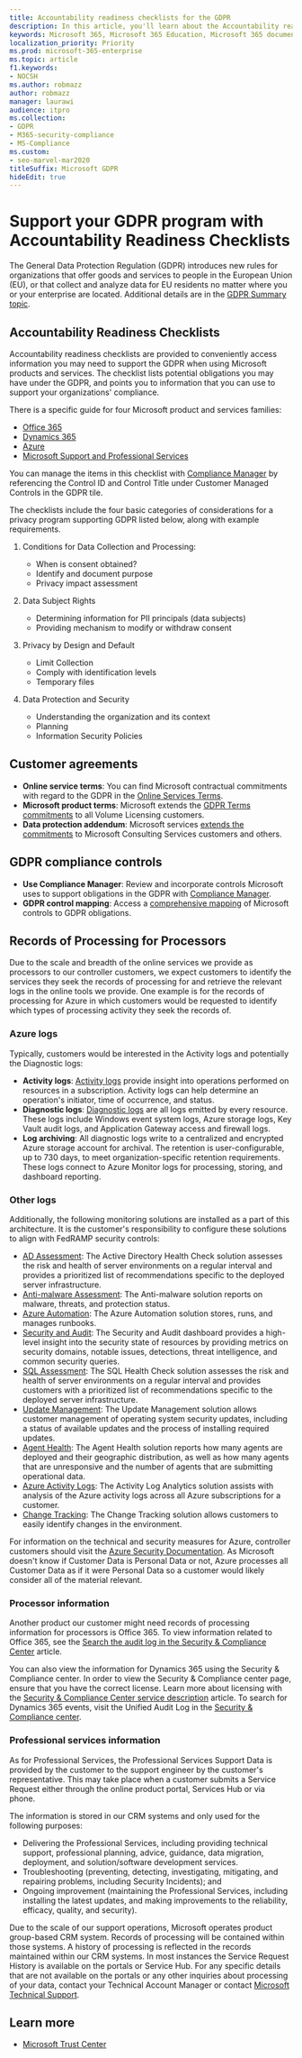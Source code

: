 ```yaml
---
title: Accountability readiness checklists for the GDPR
description: In this article, you'll learn about the Accountability readiness checklists to access information for supporting the GDPR when using Microsoft products and services.
keywords: Microsoft 365, Microsoft 365 Education, Microsoft 365 documentation, GDPR
localization_priority: Priority
ms.prod: microsoft-365-enterprise
ms.topic: article
f1.keywords:
- NOCSH
ms.author: robmazz
author: robmazz
manager: laurawi
audience: itpro
ms.collection: 
- GDPR
- M365-security-compliance
- MS-Compliance
ms.custom:
- seo-marvel-mar2020
titleSuffix: Microsoft GDPR
hideEdit: true
---
```


# Support your GDPR program with Accountability Readiness Checklists

The General Data Protection Regulation (GDPR) introduces new rules for organizations that offer goods and services to people in the European Union (EU), or that collect and analyze data for EU residents no matter where you or your enterprise are located. Additional details are in the [GDPR Summary topic](gdpr.md).

## Accountability Readiness Checklists

Accountability readiness checklists are provided to conveniently access information you may need to support the GDPR when using Microsoft products and services. The checklist lists potential obligations you may have under the GDPR, and points you to information that you can use to support your organizations' compliance.

There is a specific guide for four Microsoft product and services families:

- [Office 365](gdpr-arc-Office365.md)
- [Dynamics 365](gdpr-arc-azure-dynamics.md)
- [Azure](gdpr-arc-azure-dynamics.md)
- [Microsoft Support and Professional Services](gdpr-arc-prof-services.md)

You can manage the items in this checklist with [Compliance Manager](/microsoft-365/compliance/compliance-manager) by referencing the Control ID and Control Title under Customer Managed Controls in the GDPR tile.

The checklists include the four basic categories of considerations for a privacy program supporting GDPR listed below, along with example requirements.

1. Conditions for Data Collection and Processing:

    - When is consent obtained?  
    - Identify and document purpose  
    - Privacy impact assessment

2. Data Subject Rights  

    - Determining information for PII principals (data subjects)  
    - Providing mechanism to modify or withdraw consent

3. Privacy by Design and Default  

    - Limit Collection  
    - Comply with identification levels  
    - Temporary files

4. Data Protection and Security  

    - Understanding the organization and its context  
    - Planning  
    - Information Security Policies

## Customer agreements

- **Online service terms**: You can find Microsoft contractual commitments with regard to the GDPR in the [Online Services Terms](https://go.microsoft.com/fwlink/p/?linkid=2052208).
- **Microsoft product terms**: Microsoft extends the [GDPR Terms commitments](https://go.microsoft.com/fwlink/p/?linkid=2052213) to all Volume Licensing customers.
- **Data protection addendum**: Microsoft services [extends the commitments](https://go.microsoft.com/fwlink/p/?linkid=2052215) to Microsoft Consulting Services customers and others.

## GDPR compliance controls

- **Use Compliance Manager**: Review and incorporate controls Microsoft uses to support obligations in the GDPR with [Compliance Manager](/microsoft-365/compliance/compliance-manager).
- **GDPR control mapping**: Access a [comprehensive mapping](https://go.microsoft.com/fwlink/p/?linkid=2052220) of Microsoft controls to GDPR obligations.

## Records of Processing for Processors

Due to the scale and breadth of the online services we provide as processors to our controller customers, we expect customers to identify the services they seek the records of processing for and retrieve the relevant logs in the online tools we provide. One example is for the records of processing for Azure in which customers would be requested to identify which types of processing activity they seek the records of.

### Azure logs

Typically, customers would be interested in the Activity logs and potentially the Diagnostic logs:

- **Activity logs**: [Activity logs](/azure/azure-monitor/platform/platform-logs-overview) provide insight into operations performed on resources in a subscription. Activity logs can help determine an operation's initiator, time of occurrence, and status.
- **Diagnostic logs**: [Diagnostic logs](/azure/azure-monitor/platform/platform-logs-overview) are all logs emitted by every resource. These logs include Windows event system logs, Azure storage logs, Key Vault audit logs, and Application Gateway access and firewall logs.
- **Log archiving**: All diagnostic logs write to a centralized and encrypted Azure storage account for archival. The retention is user-configurable, up to 730 days, to meet organization-specific retention requirements. These logs connect to Azure Monitor logs for processing, storing, and dashboard reporting.

### Other logs

Additionally, the following monitoring solutions are installed as a part of this architecture. It is the customer's responsibility to configure these solutions to align with FedRAMP security controls:

- [AD Assessment](/azure/azure-monitor/insights/ad-assessment): The Active Directory Health Check solution assesses the risk and health of server environments on a regular interval and provides a prioritized list of recommendations specific to the deployed server infrastructure.
- [Anti-malware Assessment](/azure/security-center/security-center-services?tabs=features-windows#supported-endpoint-protection-solutions-): The Anti-malware solution reports on malware, threats, and protection status.
- [Azure Automation](/azure/automation/automation-hybrid-runbook-worker): The Azure Automation solution stores, runs, and manages runbooks.
- [Security and Audit](/azure/security-center/security-center-introduction): The Security and Audit dashboard provides a high-level insight into the security state of resources by providing metrics on security domains, notable issues, detections, threat intelligence, and common security queries.
- [SQL Assessment](/azure/azure-monitor/insights/sql-assessment): The SQL Health Check solution assesses the risk and health of server environments on a regular interval and provides customers with a prioritized list of recommendations specific to the deployed server infrastructure.
- [Update Management](/azure/automation/update-management/update-mgmt-overview): The Update Management solution allows customer management of operating system security updates, including a status of available updates and the process of installing required updates.
- [Agent Health](/azure/azure-monitor/insights/solution-agenthealth): The Agent Health solution reports how many agents are deployed and their geographic distribution, as well as how many agents that are unresponsive and the number of agents that are submitting operational data.
- [Azure Activity Logs](/azure/azure-monitor/platform/activity-log): The Activity Log Analytics solution assists with analysis of the Azure activity logs across all Azure subscriptions for a customer.
- [Change Tracking](/azure/azure-monitor/platform/activity-log): The Change Tracking solution allows customers to easily identify changes in the environment.

For information on the technical and security measures for Azure, controller customers should visit the [Azure Security Documentation](/azure/security/). As Microsoft doesn't know if Customer Data is Personal Data or not, Azure processes all Customer Data as if it were Personal Data so a customer would likely consider all of the material relevant.

### Processor information

Another product our customer might need records of processing information for processors is Office 365. To view information related to Office 365, see the [Search the audit log in the Security & Compliance Center](/microsoft-365/compliance/search-the-audit-log-in-security-and-compliance) article.

You can also view the information for Dynamics 365 using the Security & Compliance center.  In order to view the Security & Compliance center page, ensure that you have the correct license. Learn more about licensing with the [Security & Compliance Center service description](/office365/servicedescriptions/office-365-platform-service-description/office-365-securitycompliance-center) article. To search for Dynamics 365 events, visit the Unified Audit Log in the [Security & Compliance center](https://protection.office.com/unifiedauditlog).

### Professional services information

As for Professional Services, the Professional Services Support Data is provided by the customer to the support engineer by the customer's representative.  This may take place when a customer submits a Service Request either through the online product portal, Services Hub or via phone.

The information is stored in our CRM systems and only used for the following purposes:

- Delivering the Professional Services, including providing technical support, professional planning, advice, guidance, data migration, deployment, and solution/software development services.  
- Troubleshooting (preventing, detecting, investigating, mitigating, and repairing problems, including Security Incidents); and 
- Ongoing improvement (maintaining the Professional Services, including installing the latest updates, and making improvements to the reliability, efficacy, quality, and security). 

Due to the scale of our support operations, Microsoft operates product group-based CRM system. Records of processing will be contained within those systems.
A history of processing is reflected in the records maintained within our CRM systems.  In most instances the Service Request History is available on the portals or Service Hub.
For any specific details that are not available on the portals or any other inquiries about processing of your data, contact your Technical Account Manager or contact [Microsoft Technical Support](https://support.microsoft.com/contactus/).

## Learn more

- [Microsoft Trust Center](https://www.microsoft.com/trust-center/privacy/gdpr-overview)
